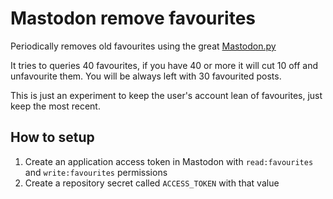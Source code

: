 # Mastodon remove favourites

Periodically removes old favourites using the great [Mastodon.py](https://github.com/halcy/Mastodon.py)

It tries to queries 40 favourites, if you have 40 or more it will cut 10 off and unfavourite them. You will be always left with 30 favourited posts.

This is just an experiment to keep the user's account lean of favourites, just keep the most recent.

## How to setup

1. Create an application access token in Mastodon with `read:favourites` and `write:favourites` permissions
2. Create a repository secret called `ACCESS_TOKEN` with that value
